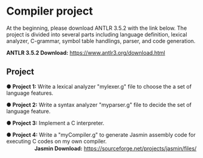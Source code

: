 # Compiler project 
At the beginning, please download ANTLR 3.5.2 with the link below. The project is divided into several parts including language definition, lexical analyzer, C-grammar, symbol table handlings, parser, and code generation.

**ANTLR 3.5.2 Download:** https://www.antlr3.org/download.html
## Project
**● Project 1:** Write a lexical analyzer "mylexer.g" file to choose the a set of language features.


**● Project 2:** Write a syntax analyzer "myparser.g" file to decide the set of language feature.


**● Project 3:** Implement a C interpreter.


**● Project 4:** Write a "myCompiler.g" to generate Jasmin assembly code for executing C codes on my own compiler.  
　　　　　&nbsp;**Jasmin Download:** https://sourceforge.net/projects/jasmin/files/
  
